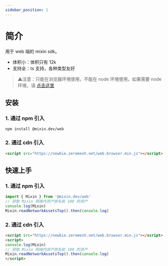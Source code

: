 ```yaml
---
sidebar_position: 1
---
```


# 简介
用于 web 端的 mixin sdk。
- 体积小：体积只有 12k
- 支持全：ts 支持，各种类型友好

> ⚠️注意：只能在浏览器环境使用，不能在 node 环境使用，如果需要 node 环境，请 [点击这里](https://github.com/MixinNetwork/bot-api-nodejs-client)

## 安装

### 1. 通过 npm 引入
```shell
npm install @mixin.dev/web
```

### 2. 通过 cdn 引入
```html
<script src="https://newbie.zeromesh.net/web.browser.min.js"></script>
```
## 快速上手
### 1. 通过 npm 引入
```js
import { Mixin } from '@mixin.dev/web'
// 获取 Mixin 网络内资产排名前 100 的资产
console.log(Mixin)
Mixin.readNetworkAssetsTop().then(console.log)
```

### 2. 通过 cdn 引入
```html
<script src="https://newbie.zeromesh.net/web.browser.min.js"></script>
<script>
console.log(Mixin)
// 获取 Mixin 网络内资产排名前 100 的资产
Mixin.readNetworkAssetsTop().then(console.log)
</script>
```